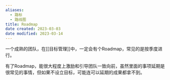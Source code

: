 ```yaml
---
aliases:
  - 路标
  - 路线图
title: Roadmap
date created: 2023-03-03
date modified: 2023-03-14
---
```


一个成熟的团队，在[[目标管理]]中，一定会有个Roadmap，常见的是按季度进行。

有了Roadmap，能很大程度上激励和引导团队一致向前，虽然里面的事项延期是很常见的事情，但如果不设立目标，可能连可以延期的成果都拿不到。
